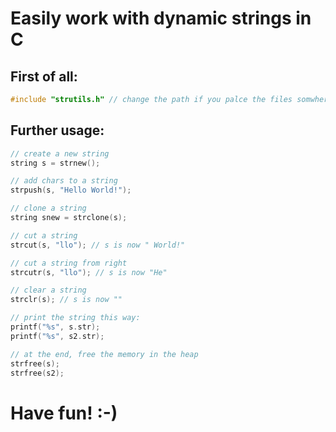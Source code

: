 # Easily work with dynamic strings in C

## First of all:

```c
#include "strutils.h" // change the path if you palce the files somwhere else
```

## Further usage:

```c
// create a new string
string s = strnew();

// add chars to a string
strpush(s, "Hello World!");

// clone a string
string snew = strclone(s);

// cut a string
strcut(s, "llo"); // s is now " World!"

// cut a string from right
strcutr(s, "llo"); // s is now "He"

// clear a string
strclr(s); // s is now ""

// print the string this way:
printf("%s", s.str);
printf("%s", s2.str);

// at the end, free the memory in the heap
strfree(s);
strfree(s2);
```

# Have fun! :-)


